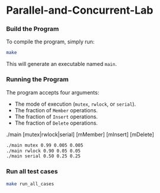 # Parallel-and-Concurrent-Lab

### Build the Program

To compile the program, simply run:

```bash
make
```


This will generate an executable named `main`.

### Running the Program

The program accepts four arguments:

- The mode of execution (`mutex`, `rwlock`, or `serial`).
- The fraction of `Member` operations.
- The fraction of `Insert` operations.
- The fraction of `Delete` operations.

./main [mutex|rwlock|serial] [mMember] [mInsert] [mDelete]

```bash
./main mutex 0.99 0.005 0.005
./main rwlock 0.90 0.05 0.05
./main serial 0.50 0.25 0.25
```
### Run all test cases

```bash
make run_all_cases
```